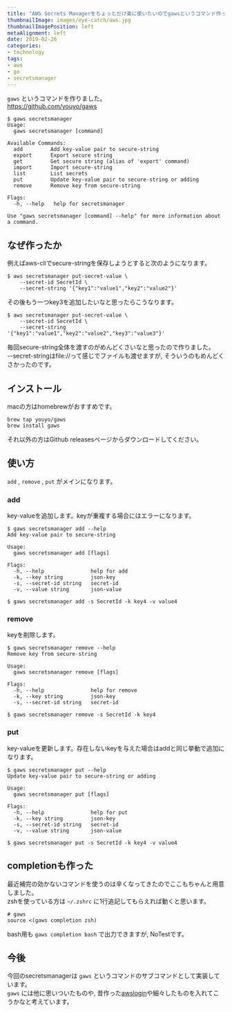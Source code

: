 ```yaml
---
title: "AWS Secrets Managerをちょっとだけ楽に使いたいのでgawsというコマンド作った"
thumbnailImage: images/eye-catch/aws.jpg
thumbnailImagePosition: left
metaAlignment: left
date: 2019-02-26
categories:
- technology
tags:
- aws
- go
- secretsmanager
---
```


`gaws` というコマンドを作りました。  
https://github.com/youyo/gaws  
  
```
$ gaws secretsmanager
Usage:
  gaws secretsmanager [command]

Available Commands:
  add         Add key-value pair to secure-string
  export      Export secure string
  get         Get secure string (alias of 'export' command)
  import      Import secure-string
  list        List secrets
  put         Update key-value pair to secure-string or adding
  remove      Remove key from secure-string

Flags:
  -h, --help   help for secretsmanager

Use "gaws secretsmanager [command] --help" for more information about a command.
```

<!--more-->

## なぜ作ったか

例えばaws-cliでsecure-stringを保存しようとすると次のようになります。

```
$ aws secretsmanager put-secret-value \
	--secret-id SecretId \
	--secret-string '{"key1":"value1","key2":"value2"}'
```

その後もう一つkey3を追加したいなと思ったらこうなります。

```
$ aws secretsmanager put-secret-value \
	--secret-id SecretId \
	--secret-string '{"key1":"value1","key2":"value2","key3":"value3"}'
```

毎回secure-string全体を渡すのがめんどくさいなと思ったので作りました。  
--secret-stringはfile://って感じでファイルも渡せますが, そういうのもめんどくさかったのです。

## インストール

macの方はhomebrewがおすすめです。

```
brew tap youyo/gaws
brew install gaws
```

それ以外の方はGithub releasesページからダウンロードしてください。

## 使い方

`add` , `remove` , `put` がメインになります。

### add

key-valueを追加します。keyが重複する場合にはエラーになります。

```
$ gaws secretsmanager add --help
Add key-value pair to secure-string

Usage:
  gaws secretsmanager add [flags]

Flags:
  -h, --help               help for add
  -k, --key string         json-key
  -s, --secret-id string   secret-id
  -v, --value string       json-value

$ gaws secretsmanager add -s SecretId -k key4 -v value4
```

### remove

keyを削除します。

```
$ gaws secretsmanager remove --help
Remove key from secure-string

Usage:
  gaws secretsmanager remove [flags]

Flags:
  -h, --help               help for remove
  -k, --key string         json-key
  -s, --secret-id string   secret-id

$ gaws secretsmanager remove -s SecretId -k key4
```

### put

key-valueを更新します。存在しないkeyを与えた場合はaddと同じ挙動で追加になります。

```
$ gaws secretsmanager put --help
Update key-value pair to secure-string or adding

Usage:
  gaws secretsmanager put [flags]

Flags:
  -h, --help               help for put
  -k, --key string         json-key
  -s, --secret-id string   secret-id
  -v, --value string       json-value

$ gaws secretsmanager put -s SecretId -k key4 -v value4
```

## completionも作った

最近補完の効かないコマンドを使うのは辛くなってきたのでここもちゃんと用意しました。  
zshを使っている方は `~/.zshrc` に1行追記してもらえれば動くと思います。

```
# gaws
source <(gaws completion zsh)
```

bash用も `gaws completion bash` で出力できますが, NoTestです。

## 今後

今回のsecretsmanagerは `gaws` というコマンドのサブコマンドとして実装しています。  
`gaws` には他に思いついたものや, 昔作った[awslogin](https://github.com/youyo/awslogin)や細々したものを入れてこうかなと考えています。
